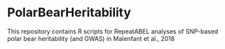 # PolarBearHeritability
This repository contains R scripts for RepeatABEL analyses of SNP-based polar bear heritability (and GWAS) in Malenfant et al., 2018
